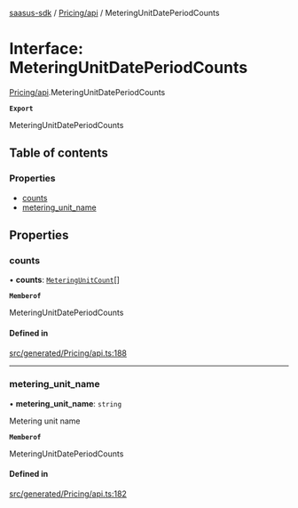 [saasus-sdk](../README.md) / [Pricing/api](../modules/Pricing_api.md) / MeteringUnitDatePeriodCounts

# Interface: MeteringUnitDatePeriodCounts

[Pricing/api](../modules/Pricing_api.md).MeteringUnitDatePeriodCounts

**`Export`**

MeteringUnitDatePeriodCounts

## Table of contents

### Properties

- [counts](Pricing_api.MeteringUnitDatePeriodCounts.md#counts)
- [metering\_unit\_name](Pricing_api.MeteringUnitDatePeriodCounts.md#metering_unit_name)

## Properties

### counts

• **counts**: [`MeteringUnitCount`](Pricing_api.MeteringUnitCount.md)[]

**`Memberof`**

MeteringUnitDatePeriodCounts

#### Defined in

[src/generated/Pricing/api.ts:188](https://github.com/saasus-platform/saasus-sdk-javascript/blob/2c78b0a/src/generated/Pricing/api.ts#L188)

___

### metering\_unit\_name

• **metering\_unit\_name**: `string`

Metering unit name

**`Memberof`**

MeteringUnitDatePeriodCounts

#### Defined in

[src/generated/Pricing/api.ts:182](https://github.com/saasus-platform/saasus-sdk-javascript/blob/2c78b0a/src/generated/Pricing/api.ts#L182)

